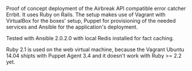 Proof of concept deployment of the Airbreak API compatible error catcher Errbit. It uses Ruby on Rails. The setup makes use of Vagrant with VirtualBox for the boxes' setup, Puppet for provisioning of the needed services and Ansible for the application's deployment.

Tested with Ansible 2.0.2.0 with local Redis installed for fact caching.

Ruby 2.1 is used on the web virtual machine, because the Vagrant Ubuntu 14.04 shipts with Puppet Agent 3.4 and
it doesn't work with Ruby >= 2.2 yet.
